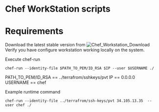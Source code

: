 # Chef WorkStation scripts  
# Requirements  
Download the latest stable version from ![Chef_Workstation_Download](https://downloads.chef.io/products/workstation)
Verify you have configure workstation working locally on the system. 

Execute chef-run 

```
chef-run --identity-file $PATH_TO_PEM/ID_RSA $IP --user $USERNAME ./
```

PATH_TO_PEM/ID_RSA  == ../terrafrom/sshkeys/pvt 
IP                  == 0.0.0.0
USERNAME            == chef 


Example runtime command

```
chef-run --identity-file ../terrafrom/ssh-keys/pvt 34.105.13.35  --user chef ./
```
